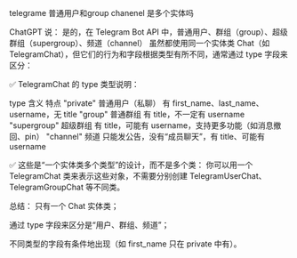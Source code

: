 

telegrame  普通用户和group chanenel 是多个实体吗


ChatGPT 说：
是的，在 Telegram Bot API 中，普通用户、群组（group）、超级群组（supergroup）、频道（channel） 虽然都使用同一个实体类 Chat（如 TelegramChat），但它们的行为和字段根据类型有所不同，通常通过 type 字段来区分：

✅ TelegramChat 的 type 类型说明：

type	含义	特点
"private"	普通用户（私聊）	有 first_name、last_name、username，无 title
"group"	普通群组	有 title，不一定有 username
"supergroup"	超级群组	有 title，可能有 username，支持更多功能（如消息撤回、pin）
"channel"	频道	只能发公告，没有“成员聊天”，有 title、可能有 username


✅ 这些是“一个实体类多个类型”的设计，而不是多个类：
你可以用一个 TelegramChat 类来表示这些对象，不需要分别创建 TelegramUserChat、TelegramGroupChat 等不同类。


总结：
只有一个 Chat 实体类；

通过 type 字段来区分是“用户、群组、频道”；

不同类型的字段有条件地出现（如 first_name 只在 private 中有）。